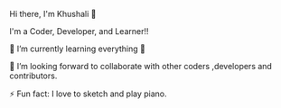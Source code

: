 
Hi there, I'm Khushali 👋

I'm a Coder, Developer, and Learner!!

🌱 I’m currently learning everything 🤣

👯 I’m looking forward to collaborate with other coders ,developers and contributors.

⚡ Fun fact: I love to sketch and play piano.


